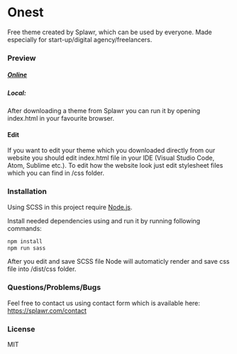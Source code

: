# Onest

Free theme created by Splawr, which can be used by everyone. Made especially for start-up/digital agency/freelancers.

### Preview

##### [Online](https://splawr.com/files/preview/onest)

##### Local:

After downloading a theme from Splawr you can run it by opening index.html in your favourite browser.

#### Edit

If you want to edit your theme which you downloaded directly from our website you should edit index.html file in your IDE (Visual Studio Code, Atom, Sublime etc.). To edit how the website look just edit stylesheet files which you can find in /css folder.

### Installation

Using SCSS in this project require [Node.js](https://nodejs.org/).

Install needed dependencies using and run it by running following commands:

```sh
npm install
npm run sass
```

After you edit and save SCSS file Node will automaticly render and save css file into /dist/css folder.

### Questions/Problems/Bugs

Feel free to contact us using contact form which is available here: https://splawr.com/contact

### License

MIT
